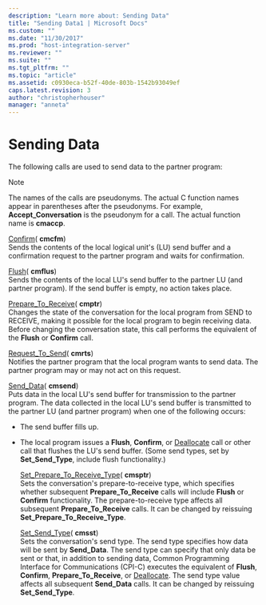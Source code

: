 ```yaml
---
description: "Learn more about: Sending Data"
title: "Sending Data1 | Microsoft Docs"
ms.custom: ""
ms.date: "11/30/2017"
ms.prod: "host-integration-server"
ms.reviewer: ""
ms.suite: ""
ms.tgt_pltfrm: ""
ms.topic: "article"
ms.assetid: c0930eca-b52f-40de-803b-1542b93049ef
caps.latest.revision: 3
author: "christopherhouser"
manager: "anneta"
---
```

# Sending Data
The following calls are used to send data to the partner program:  
  
> [!NOTE]
>  The names of the calls are pseudonyms. The actual C function names appear in parentheses after the pseudonyms. For example, **Accept_Conversation** is the pseudonym for a call. The actual function name is **cmaccp**.  
  
 [Confirm](./confirm-cpi-c-2.md)( **cmcfm**)  
 Sends the contents of the local logical unit's (LU) send buffer and a confirmation request to the partner program and waits for confirmation.  
  
 [Flush](./flush-cpi-c-2.md)( **cmflus**)  
 Sends the contents of the local LU's send buffer to the partner LU (and partner program). If the send buffer is empty, no action takes place.  
  
 [Prepare_To_Receive](./prepare-to-receive-cpi-c-1.md)( **cmptr**)  
 Changes the state of the conversation for the local program from SEND to RECEIVE, making it possible for the local program to begin receiving data. Before changing the conversation state, this call performs the equivalent of the **Flush** or **Confirm** call.  
  
 [Request_To_Send](./request-to-send-cpi-c-1.md)( **cmrts**)  
 Notifies the partner program that the local program wants to send data. The partner program may or may not act on this request.  
  
 [Send_Data](./send-data-cpi-c-2.md)( **cmsend**)  
 Puts data in the local LU's send buffer for transmission to the partner program. The data collected in the local LU's send buffer is transmitted to the partner LU (and partner program) when one of the following occurs:  
  
- The send buffer fills up.  
  
- The local program issues a **Flush**, **Confirm**, or [Deallocate](./deallocate-cpi-c-1.md) call or other call that flushes the LU's send buffer. (Some send types, set by **Set_Send_Type**, include flush functionality.)  
  
  [Set_Prepare_To_Receive_Type](./set-prepare-to-receive-type-cpi-c-1.md)( **cmsptr**)  
  Sets the conversation's prepare-to-receive type, which specifies whether subsequent **Prepare_To_Receive** calls will include **Flush** or **Confirm** functionality. The prepare-to-receive type affects all subsequent **Prepare_To_Receive** calls. It can be changed by reissuing **Set_Prepare_To_Receive_Type**.  
  
  [Set_Send_Type](./set-send-type-cpi-c-2.md)( **cmsst**)  
  Sets the conversation's send type. The send type specifies how data will be sent by **Send_Data**. The send type can specify that only data be sent or that, in addition to sending data, Common Programming Interface for Communications (CPI-C) executes the equivalent of **Flush**, **Confirm**, **Prepare_To_Receive**, or [Deallocate](./deallocate-cpi-c-1.md). The send type value affects all subsequent **Send_Data** calls. It can be changed by reissuing **Set_Send_Type**.
